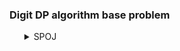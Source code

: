 ### Digit DP algorithm base problem

<ul>
    <details>
        <summary>SPOJ</summary>
        <ol>
            <li>Problem: <a href="https://www.spoj.com/problems/CPCRC1C/">CPCRC1C - Sum of Digits</a></li>
            <ul>
                <li>Solution: <a href="https://github.com/Mestu-Paul/spoj-problem/blob/master/CPCRC1C-Sum_Of_Digits.md">CPCRC1C - Sum Of Digits</a></li>
            </ul>
        </ol>
    </details>
</ul>
